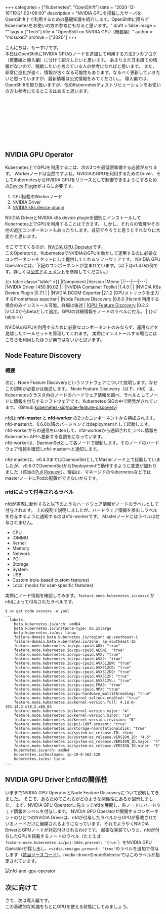 +++
categories = ["Kubernetes", "OpenShift"]
date = "2020-12-16T19:21:02+09:00"
description = "NVIDIA GPUを搭載したサーバをOpenShift上で利用するための基礎知識を紹介します。OpenShiftに限らずKubernetesをお使いの方の参考にもなると思います。"
draft = false
image = ""
tags = ["Tech"]
title = "OpenShift on NVIDIA GPU（概要編）"
author = "mosuke5"
archive = ["2020"]
+++

こんにちは、もーすけです。  
本日はOpenShiftにNVIDIA GPUのノードを追加して利用する方法2つのブログ（概要編と導入編）に分けて紹介したいと思います。
あまりまだ日本語での情報がないので、挑戦したいと考えている人の参考になればと思います。
また、非常に進化が速く、情報が古くなる可能性もあります。なるべく更新していきたいと思っていますが、最新情報は公式情報をみてください。。
導入編では、OpenShiftを取り扱いますが、他のKubernetesディストリビューションをお使いの方も参考になるところはあると思います。

<div class="iframely-embed"><div class="iframely-responsive" style="height: 140px; padding-bottom: 0;"><a href="https://blog.mosuke.tech/entry/2020/12/17/openshift-on-nvidia-gpu-2/" data-iframely-url="//cdn.iframe.ly/ELaxDLL"></a></div></div><script async src="//cdn.iframe.ly/embed.js" charset="utf-8"></script>
<!--more-->

## NVIDIA GPU Operator
Kubernetes上でGPUを利用するには、次の3つを最低限準備する必要があります。
Workerノードは当然ですよね。NVIDIAのGPUを利用するためのDriver、そしてKubernetesからNVIDIA GPUをリソースとして制御できるようにするための[Device Plugin](https://kubernetes.io/docs/concepts/extend-kubernetes/compute-storage-net/device-plugins/)がさらに必要です。

1. GPU搭載のWorkerノード
1. NVIDIA Driver
1. [NVIDIA k8s device plugin](https://github.com/NVIDIA/k8s-device-plugin)

NVIDIA DriverとNVIDIA k8s device pluginを個別にインストールしてKubernetes上でGPUを利用することはできます。
しかし、それらの管理やその他の追加コンポーネントもあったりします。自前でやろうと思うとそれなりに大変かと思います。

そこででてくるのが、[NVIDIA GPU Operator](https://github.com/NVIDIA/gpu-operator)です。  
このOperatorは、KubernetesでNVIDIAのGPUを動かして運用するのに必要なコンポーネントをセットにして提供してくれるソフトウェアです。
NVIDIA GPU Operatorには、下記のコンポーネントが含まれています。（以下はv1.4.0の例です。詳しくは[公式ドキュメント](https://docs.nvidia.com/datacenter/cloud-native/gpu-operator/overview.html)を参照してください。）

{{< table class="table" >}}
|Component  |Version  |Memo  |
|---|---|---|
|NVIDIA Driver  |450.80.02  |  |
|NVIDIA Container Toolkit  |1.4.0  |  |
|NVIDIA K8s Device Plugin  |0.7.1  |  |
|NVIDIA DCGM-Exporter  |2.1.2  |GPUメトリックを出力するPrometheus exporter  |
|Node Feature Discovery  |0.6.0  |Helmを利用する場合のみインストール可能。詳細は後述  |
|[GPU Feature Discovery](https://github.com/NVIDIA/gpu-feature-discovery)  |0.2.2  |v1.3.0からbetaとして追加。GPUの詳細情報をノードのラベルに付与。  |
{{</ table >}}

NVIDIAのGPUを利用するために必要なコンポーネントのみならず、運用などを見越したツールセットを管理してくれます。
実際にインストールする場合にはこちらを利用したほうが楽ではないかと思います。

## Node Feature Discovery
### 概要
次に、Node Feature Discoveryというソフトウェアについて説明します。なぜこの説明が必要かは後述します。
Node Feature Discovery（以下、nfd）は、Kubernetesクラスタ内のノードのハードウェア情報を調べ、ラベルとしてノードに情報を付与するソフトウェアです。Kubernetes SIGの中で開発がされています。（Github [kubernetes-sig/node-feature-discovery](https://github.com/kubernetes-sigs/node-feature-discovery)）

nfdは **nfd-master** と **nfd-worker** の2つのコンポーネントから構成されます。  
nfd-masterは、0.6.0以降のバージョンではdeploymentとして起動します。nfd-workerからの通信をListenして、nfd-workerから通知されたラベル情報をKubernetes APIへ更新する役割をになっています。  
nfd-workerは、DaemonSetとして各ノードで起動します。そのノードのハードウェア情報を確認しnfd-masterへと通知します。

nfd-masterは、v0.4.0まではDaemonSetとしてMasterノード上で起動していましたが、v0.6.0でDaemonSetからDeploymentで動作するように変更が加わりました（該当の[Pull Request](https://github.com/kubernetes-sigs/node-feature-discovery/pull/294)）。理由は、マネージドのKubernetesなどではmasterノードにPodの配置ができないからです。

### nfdによって付与されるラベル
nfdが実際に動作すると以下のようなハードウェア情報がノードのラベルとして付与されます。
上の役割で説明しましたが、ハードウェア情報を検出しラベルを付与するように通知するのはnfd-workerです。
Masterノードにはラベルは付与されません。

- CPU
- IOMMU
- Kernel
- Memory
- Network
- PCI
- Storage
- System
- USB
- Custom (rule-based custom features)
- Local (hooks for user-specific features)

実際にノード情報を確認してみます。`feature.node.kubernetes.io/xxxxx` がnfdによって付与されたラベルです。

```
$ oc get node xxxxxxx -o yaml
...
  labels:
    beta.kubernetes.io/arch: amd64
    beta.kubernetes.io/instance-type: m5.2xlarge
    beta.kubernetes.io/os: linux
    failure-domain.beta.kubernetes.io/region: ap-southeast-1
    failure-domain.beta.kubernetes.io/zone: ap-southeast-1b
    feature.node.kubernetes.io/cpu-cpuid.ADX: "true"
    feature.node.kubernetes.io/cpu-cpuid.AESNI: "true"
    feature.node.kubernetes.io/cpu-cpuid.AVX: "true"
    feature.node.kubernetes.io/cpu-cpuid.AVX2: "true"
    feature.node.kubernetes.io/cpu-cpuid.AVX512BW: "true"
    feature.node.kubernetes.io/cpu-cpuid.AVX512CD: "true"
    feature.node.kubernetes.io/cpu-cpuid.AVX512DQ: "true"
    feature.node.kubernetes.io/cpu-cpuid.AVX512F: "true"
    feature.node.kubernetes.io/cpu-cpuid.AVX512VL: "true"
    feature.node.kubernetes.io/cpu-cpuid.FMA3: "true"
    feature.node.kubernetes.io/cpu-cpuid.MPX: "true"
    feature.node.kubernetes.io/cpu-hardware_multithreading: "true"
    feature.node.kubernetes.io/kernel-selinux.enabled: "true"
    feature.node.kubernetes.io/kernel-version.full: 4.18.0-193.14.3.el8_2.x86_64
    feature.node.kubernetes.io/kernel-version.major: "4"
    feature.node.kubernetes.io/kernel-version.minor: "18"
    feature.node.kubernetes.io/kernel-version.revision: "0"
    feature.node.kubernetes.io/pci-1d0f.present: "true"
    feature.node.kubernetes.io/storage-nonrotationaldisk: "true"
    feature.node.kubernetes.io/system-os_release.ID: rhcos
    feature.node.kubernetes.io/system-os_release.VERSION_ID: "4.5"
    feature.node.kubernetes.io/system-os_release.VERSION_ID.major: "4"
    feature.node.kubernetes.io/system-os_release.VERSION_ID.minor: "5"
    kubernetes.io/arch: amd64
    kubernetes.io/hostname: ip-10-0-162-120
    kubernetes.io/os: linux
...
```

## NVIDIA GPU Driverとnfdの関係性
いままでNVIDIA GPU OperatorとNode Feature Discoveryについて説明してきました。
そこで、あらためてこれらがどのような関係性にあるか図示しました。
まず、NVIDIA GPU Operatorに先立ってnfdを展開し、各ノードにハードウェア情報のラベルを付与します。
NVIDIA GPU Operatorが展開するコンポーネントのひとつのNVIDIA Driverは、nfdが付与したラベルからGPUが搭載されているノードだけに展開されるようになっています。それでようやくNVIDIA DriverとGPUノードが対応付けされるわけです。
厳密な実装でいうと、nfdが付与したGPUを搭載するノードのラベル（たとえば`feature.node.kubernetes.io/pci-10de.present: 'true'`）をNVIDIA GPU Operatorが探し出し、`nvidia.com/gpu.present: 'true'`のラベルを追加で付与します（[該当ソースコード](https://github.com/NVIDIA/gpu-operator/blob/d16c90ba8d0d6dcba079ee6a5d7f22140674dedb/pkg/controller/clusterpolicy/state_manager.go#L110)）。nvidia-driverのnodeSelectorではこのラベルが指定されています。

![nfd-and-gpu-operator](/image/nfd-and-gpu-operator.png)


## 次に向けて
さて、次は導入編です。  
この基礎的な知識をもとにGPUを使える状態にしてみましょう。

<div class="iframely-embed"><div class="iframely-responsive" style="height: 140px; padding-bottom: 0;"><a href="https://blog.mosuke.tech/entry/2020/12/17/openshift-on-nvidia-gpu-2/" data-iframely-url="//cdn.iframe.ly/ELaxDLL"></a></div></div><script async src="//cdn.iframe.ly/embed.js" charset="utf-8"></script>
